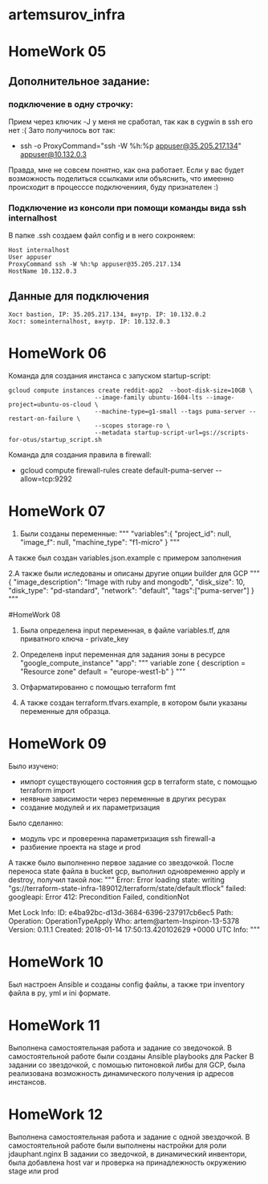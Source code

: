 # artemsurov_infra
# HomeWork 05
## Дополнительное задание:
### подключение в одну строчку:
Прием через ключик -J у меня не сработал, так как в cygwin в ssh его нет :(
Зато получилось вот так:
+ ssh -o ProxyCommand="ssh -W %h:%p appuser@35.205.217.134" appuser@10.132.0.3

Правда, мне не совсем понятно, как она работает. Если у вас будет возможность поделиться ссылками или объяснить, что имеенно происходит в процесссе подключениия, буду признателен :)

### Подключение из консоли при помощи команды вида ssh internalhost
В папке .ssh создаем файл config и в него сохроняем:
```
Host internalhost
User appuser
ProxyCommand ssh -W %h:%p appuser@35.205.217.134
HostName 10.132.0.3
```

## Данные для подключения
```
Хост bastion, IP: 35.205.217.134, внутр. IP: 10.132.0.2
Хост: someinternalhost, внутр. IP: 10.132.0.3
```
# HomeWork 06

Команда для создания инстанса с запуском startup-script:
```
gcloud compute instances create reddit-app2  --boot-disk-size=10GB \
                        --image-family ubuntu-1604-lts --image-project=ubuntu-os-cloud \
                        --machine-type=g1-small --tags puma-server --restart-on-failure \
                        --scopes storage-ro \
                        --metadata startup-script-url=gs://scripts-for-otus/startup_script.sh
```

Команда для создания правила в firewall:
+ gcloud compute firewall-rules create default-puma-server --allow=tcp:9292

# HomeWork 07

1. Были созданы переменные:
"""
"variables":{
    "project_id": null,
    "image_f": null,
    "machine_type": "f1-micro"
  }
"""

А также был создан variables.json.example с примером
заполнения

2.А также были иследованы и описаны другие опции builder для GCP
"""
{
    "image_description": "Image with ruby and mongodb",
    "disk_size": 10,
    "disk_type": "pd-standard",
    "network": "default",
    "tags":["puma-server"]
}
"""

#HomeWork 08 

1. Была определена input переменная, в файле variables.tf, для приватного ключа - private_key 

2. Определенв input переменная для задания зоны в ресурсе
"google_compute_instance" "app":
        """
        variable zone {
          description = "Resource zone"
          default     = "europe-west1-b"
        }
        """
3. Отфарматированно с помощью terraform fmt

4. А также создан terraform.tfvars.example, в котором
были указаны переменные для образца.

# HomeWork 09
Было изучено:
 + импорт существующего состояния gcp в terraform state, с помощью terraform import
 + неявные зависимости через переменные в других ресурах
 + создание модулей и их параметризация

Было сделанно:
 + модуль vpc и проверенна параметризация ssh firewall-a
 + разбиение проекта на stage и prod

А также было выполненно первое задание со звездочкой.
После переноса state файла в bucket gcp, выполнил одновременно apply и destroy, получил такой лок:
"""
Error: Error loading state: writing "gs://terraform-state-infra-189012/terraform/state/default.tflock" failed: googleapi: Error 412: Precondition Failed, conditionNot

Met
Lock Info:
  ID:        e4ba92bc-d13d-3684-6396-237917cb6ec5
  Path:
  Operation: OperationTypeApply
  Who:       artem@artem-Inspiron-13-5378
  Version:   0.11.1
  Created:   2018-01-14 17:50:13.420102629 +0000 UTC
  Info:
"""
# HomeWork 10
Был настроен Ansible и созданы config файлы, а также три inventory файла в py, yml и ini формате.

# HomeWork 11
Выполнена самостоятельная работа и задание со зведочокой.
В самостоятельной работе были созданы Ansible playbooks для Packer
В задании со звездочкой, с помошью питоновкой либы для GCP, была реализована возможность динамического получения ip адресов инстансов. 

# HomeWork 12
Выполнена самостоятельная работа и  задание с одной звездочкой.
В самостоятельной работе были выполнены настройки для роли jdauphant.nginx
В задании со зведочкой, в динамический инвентори, была добавлена host var и проверка на принадлежность окружению stage или prod

